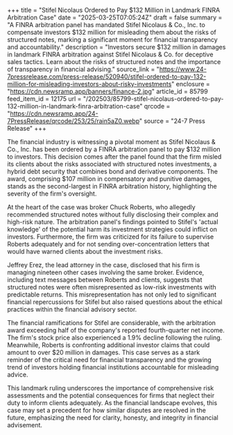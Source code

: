 +++
title = "Stifel Nicolaus Ordered to Pay $132 Million in Landmark FINRA Arbitration Case"
date = "2025-03-25T07:05:24Z"
draft = false
summary = "A FINRA arbitration panel has mandated Stifel Nicolaus & Co., Inc. to compensate investors $132 million for misleading them about the risks of structured notes, marking a significant moment for financial transparency and accountability."
description = "Investors secure $132 million in damages in landmark FINRA arbitration against Stifel Nicolaus & Co. for deceptive sales tactics. Learn about the risks of structured notes and the importance of transparency in financial advising."
source_link = "https://www.24-7pressrelease.com/press-release/520940/stifel-ordered-to-pay-132-million-for-misleading-investors-about-risky-investments"
enclosure = "https://cdn.newsramp.app/banners/finance-2.jpg"
article_id = 85799
feed_item_id = 12175
url = "/202503/85799-stifel-nicolaus-ordered-to-pay-132-million-in-landmark-finra-arbitration-case"
qrcode = "https://cdn.newsramp.app/24-7PressRelease/qrcode/253/25/rain5aZ0.webp"
source = "24-7 Press Release"
+++

<p>The financial industry is witnessing a pivotal moment as Stifel Nicolaus & Co., Inc. has been ordered by a FINRA arbitration panel to pay $132 million to investors. This decision comes after the panel found that the firm misled its clients about the risks associated with structured notes investments, a hybrid debt security that combines bond and derivative components. The award, comprising $107 million in compensatory and punitive damages, stands as the second-largest in FINRA arbitration history, highlighting the severity of the firm's oversight.</p><p>At the heart of the case was broker Chuck Roberts, who allegedly recommended structured notes without fully disclosing their complex and high-risk nature. The arbitration panel's findings pointed to Stifel's 'actual knowledge' of the potential harm its investment strategies could inflict on investors. Furthermore, the firm was criticized for its failure to supervise Roberts adequately and for not sending over-concentration letters that would have warned clients about the investment risks.</p><p>Jeffrey Erez, the lead attorney in the case, disclosed that his firm is managing nineteen other cases involving the same broker. Evidence, including text messages between Roberts and clients, suggests that structured notes were often misrepresented as low-risk investments with predictable returns. This misrepresentation has not only led to significant financial repercussions for Stifel but also raised questions about the ethical practices within the financial advisory sector.</p><p>The financial ramifications for Stifel are considerable, with the arbitration award exceeding half of the company's reported fourth-quarter net income. The firm's stock price also experienced a 1.9% decline following the ruling. Meanwhile, Roberts is confronting additional investor claims that could amount to over $20 million in damages. This case serves as a stark reminder of the critical need for financial transparency and the growing trend of investors holding financial institutions accountable for misleading advice.</p><p>This landmark ruling underscores the importance of comprehensive risk assessments and the potential consequences for firms that neglect their duty to inform clients adequately. As the financial landscape evolves, this case may set a precedent for how similar disputes are resolved in the future, emphasizing the need for clarity, honesty, and integrity in financial advisement.</p>